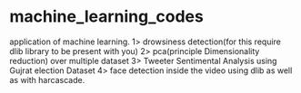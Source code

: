 # machine_learning_codes
application of machine learning.
1> drowsiness detection(for this require dlib library to be present with you)
2> pca(principle Dimensionality reduction) over multiple dataset
3> Tweeter Sentimental Analysis using Gujrat election Dataset
4> face detection inside the video using dlib as well as with harcascade.
